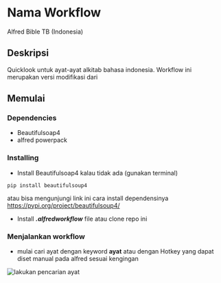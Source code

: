 # Nama Workflow

Alfred Bible TB (Indonesia)

## Deskripsi

Quicklook untuk ayat-ayat alkitab bahasa indonesia. Workflow ini merupakan versi modifikasi dari

## Memulai

### Dependencies

* Beautifulsoap4
* alfred powerpack

### Installing

* Install Beautifulsoap4 kalau tidak ada (gunakan terminal)
```
pip install beautifulsoup4
```
atau bisa mengunjungi link ini cara install dependensinya https://pypi.org/project/beautifulsoup4/
* Install ***.alfredworkflow*** file atau clone repo ini


### Menjalankan workflow

* mulai cari ayat dengan keyword **ayat** atau dengan Hotkey yang dapat diset manual pada alfred sesuai kengingan

![lakukan pencarian ayat](https://github.com/afridho/bible-terjemahan-baru/blob/master/https://github.com/afridho/bible-terjemahan-baru/blob/master/screenshot1)

